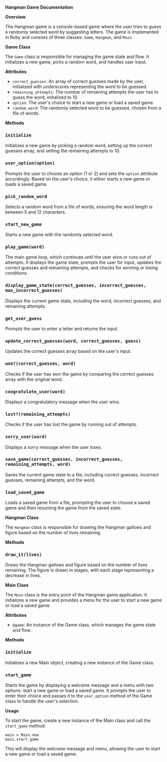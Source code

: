 **Hangman Game Documentation**

**Overview**

The Hangman game is a console-based game where the user tries to guess a randomly selected word by suggesting letters. The game is implemented in Ruby and consists of three classes: `Game`, `Hangman`, and `Main`.

**Game Class**

The `Game` class is responsible for managing the game state and flow. It initializes a new game, picks a random word, and handles user input.

**Attributes**

* `correct_guesses`: An array of correct guesses made by the user, initialized with underscores representing the word to be guessed.
* `remaining_attempts`: The number of remaining attempts the user has to guess the word, initialized to 10.
* `option`: The user's choice to start a new game or load a saved game.
* `random_word`: The randomly selected word to be guessed, chosen from a file of words.

**Methods**

### `initialize`

Initializes a new game by picking a random word, setting up the correct guesses array, and setting the remaining attempts to 10.

### `user_option(option)`

Prompts the user to choose an option (1 or 2) and sets the `option` attribute accordingly. Based on the user's choice, it either starts a new game or loads a saved game.

### `pick_random_word`

Selects a random word from a file of words, ensuring the word length is between 5 and 12 characters.

### `start_new_game`

Starts a new game with the randomly selected word.

### `play_game(word)`

The main game loop, which continues until the user wins or runs out of attempts. It displays the game state, prompts the user for input, updates the correct guesses and remaining attempts, and checks for winning or losing conditions.

### `display_game_state(correct_guesses, incorrect_guesses, max_incorrect_guesses)`

Displays the current game state, including the word, incorrect guesses, and remaining attempts.

### `get_user_guess`

Prompts the user to enter a letter and returns the input.

### `update_correct_guesses(word, correct_guesses, guess)`

Updates the correct guesses array based on the user's input.

### `won?(correct_guesses, word)`

Checks if the user has won the game by comparing the correct guesses array with the original word.

### `congratulate_user(word)`

Displays a congratulatory message when the user wins.

### `lost?(remaining_attempts)`

Checks if the user has lost the game by running out of attempts.

### `sorry_user(word)`

Displays a sorry message when the user loses.

### `save_game(correct_guesses, incorrect_guesses, remaining_attempts, word)`

Saves the current game state to a file, including correct guesses, incorrect guesses, remaining attempts, and the word.

### `load_saved_game`

Loads a saved game from a file, prompting the user to choose a saved game and then resuming the game from the saved state.

**Hangman Class**

The `Hangman` class is responsible for drawing the Hangman gallows and figure based on the number of lives remaining.

**Methods**

### `draw_it(lives)`

Draws the Hangman gallows and figure based on the number of lives remaining. The figure is drawn in stages, with each stage representing a decrease in lives.

**Main Class**

The `Main` class is the entry point of the Hangman game application. It initializes a new game and provides a menu for the user to start a new game or load a saved game.

**Attributes**

* `@game`: An instance of the Game class, which manages the game state and flow.

**Methods**

### `initialize`

Initializes a new Main object, creating a new instance of the Game class.

### `start_game`

Starts the game by displaying a welcome message and a menu with two options: start a new game or load a saved game. It prompts the user to enter their choice and passes it to the `user_option` method of the Game class to handle the user's selection.

**Usage**

To start the game, create a new instance of the Main class and call the `start_game` method:
```
main = Main.new
main.start_game
```
This will display the welcome message and menu, allowing the user to start a new game or load a saved game.
